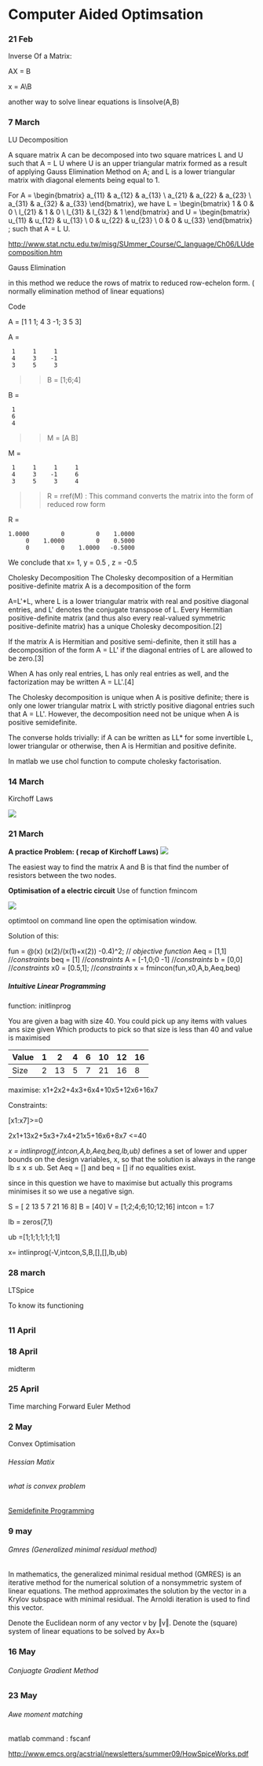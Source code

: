 # Computer Aided Optimsation
### 21 Feb

Inverse Of a Matrix:

AX = B

x = A\B

another way to solve linear equations is 
linsolve(A,B)


### 7 March

LU Decomposition

A square matrix A can be decomposed into two square matrices L and U such that A = L U where U is an upper triangular matrix formed as a result of applying Gauss Elimination Method on A; and L is a lower triangular matrix with diagonal elements being equal to 1.

For A = \begin{bmatrix}   a_{11} & a_{12} & a_{13} \\   a_{21} & a_{22} & a_{23} \\   a_{31} & a_{32} & a_{33}  \end{bmatrix}, we have L = \begin{bmatrix}   1 & 0 & 0 \\   l_{21} & 1 & 0 \\   l_{31} & l_{32} & 1  \end{bmatrix} and U = \begin{bmatrix}   u_{11} & u_{12} & u_{13} \\   0 & u_{22} & u_{23} \\   0 & 0 & u_{33}  \end{bmatrix} ; such that A = L U.


http://www.stat.nctu.edu.tw/misg/SUmmer_Course/C_language/Ch06/LUdecomposition.htm

Gauss Elimination

in this method we reduce the rows of matrix to reduced row-echelon form. ( normally elimination method of linear equations)

Code

A = [1 1 1; 4 3 -1; 3 5 3]

A =

     1     1     1
     4     3    -1
     3     5     3

>> B = [1;6;4]

B =

     1
     6
     4

>> M = [A B]

M =

     1     1     1     1
     4     3    -1     6
     3     5     3     4

>> R = rref(M) : This command converts the matrix into the form of reduced row form

R =

    1.0000         0         0    1.0000
         0    1.0000         0    0.5000
         0         0    1.0000   -0.5000

We conclude that x= 1, y = 0.5 , z = -0.5


Cholesky Decomposition
The Cholesky decomposition of a Hermitian positive-definite matrix A is a decomposition of the form

A=L'*L,
where L is a lower triangular matrix with real and positive diagonal entries, and L' denotes the conjugate transpose of L. Every Hermitian positive-definite matrix (and thus also every real-valued symmetric positive-definite matrix) has a unique Cholesky decomposition.[2]

If the matrix A is Hermitian and positive semi-definite, then it still has a decomposition of the form A = LL' if the diagonal entries of L are allowed to be zero.[3]

When A has only real entries, L has only real entries as well, and the factorization may be written A = LL'.[4]

The Cholesky decomposition is unique when A is positive definite; there is only one lower triangular matrix L with strictly positive diagonal entries such that A = LL'. However, the decomposition need not be unique when A is positive semidefinite.

The converse holds trivially: if A can be written as LL* for some invertible L, lower triangular or otherwise, then A is Hermitian and positive definite.

In matlab we use chol function to compute cholesky factorisation.


### 14 March
Kirchoff Laws

![](https://i.imgur.com/Q6wJxha.jpg)


### 21 March

**A practice Problem: ( recap of Kirchoff Laws)**
![](https://i.imgur.com/cQVSPPD.jpg)

The easiest way to find the matrix A and B is that find the number of resistors between the two nodes.


**Optimisation of a electric circuit**
Use of function fmincom

![](https://i.imgur.com/7XfIFW8.jpg)

optimtool on command line open the optimisation window.

Solution of this:

fun = @(x) (x(2)/(x(1)+x(2)) -0.4)^2; // *objective function*
Aeq = [1,1] //*constraints*
beq = [1]    //*constraints*
A = [-1,0;0 -1]    //*constraints*
b = [0,0]    //*constraints*
x0 = [0.5,1];    //*constraints*
x = fmincon(fun,x0,A,b,Aeq,beq)


##### Intuitive Linear Programming
function: initlinprog

You are given a bag with size 40.  You could pick up any items with values ans size given 
Which products to pick so that size is less than 40 and value is maximised


| Value | 1 | 2| 4| 6|10|12|16|
| ----- | - |- | -| -|- |- |- |
| Size  | 2 | 13|5|7 |21|16|8 |

maximise: x1+2x2+4x3+6x4+10x5+12x6+16x7

Constraints:

[x1:x7]>=0

2x1+13x2+5x3+7x4+21x5+16x6+8x7 <=40

*x = intlinprog(f,intcon,A,b,Aeq,beq,lb,ub)* defines a set of lower and upper bounds on the design variables, x, so that the solution is always in the range lb ≤ x ≤ ub. Set Aeq = [] and beq = [] if no equalities exist.

since in this question we have to maximise but actually this programs minimises it so we use a negative sign.

S = [ 2 13 5 7 21 16 8]
B = [40]
V = [1;2;4;6;10;12;16]
intcon = 1:7

lb = zeros(7,1)

ub =[1;1;1;1;1;1;1]

x= intlinprog(-V,intcon,S,B,[],[],lb,ub)

### 28 march

LTSpice

To know its functioning


######


### 11 April

### 18 April
midterm

### 25 April
Time marching
Forward Euler Method

### 2 May
Convex Optimisation

###### Hessian Matix
###### what is convex problem
[Semidefinite Programming
](https://en.wikipedia.org/wiki/Semidefinite_programming)

### 9 may

###### Gmres (Generalized minimal residual method)

In mathematics, the generalized minimal residual method (GMRES) is an iterative method for the numerical solution of a nonsymmetric system of linear equations. The method approximates the solution by the vector in a Krylov subspace with minimal residual. The Arnoldi iteration is used to find this vector.

Denote the Euclidean norm of any vector v by ‖v‖. Denote the (square) system of linear equations to be solved by
Ax=b



### 16 May

###### Conjuagte Gradient Method


### 23 May

###### Awe moment matching

matlab command : fscanf

http://www.emcs.org/acstrial/newsletters/summer09/HowSpiceWorks.pdf



